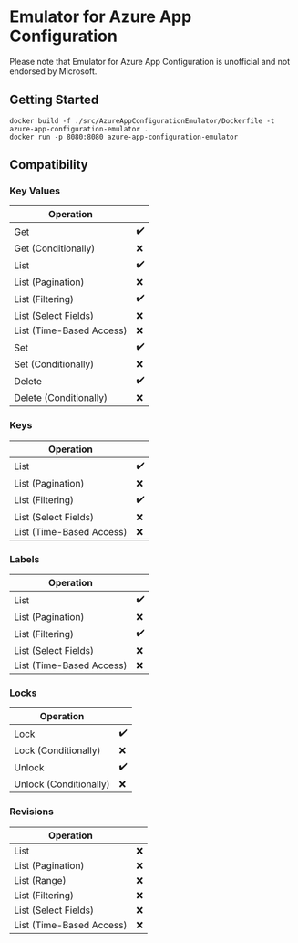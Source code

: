 # Emulator for Azure App Configuration

Please note that Emulator for Azure App Configuration is unofficial and not endorsed by Microsoft.

## Getting Started

```shell
docker build -f ./src/AzureAppConfigurationEmulator/Dockerfile -t azure-app-configuration-emulator .
docker run -p 8080:8080 azure-app-configuration-emulator
```

## Compatibility

### Key Values

| Operation                |     |
|--------------------------|-----|
| Get                      | ✔️  |
| Get (Conditionally)      | ❌   |
| List                     | ✔️  |
| List (Pagination)        | ❌   |
| List (Filtering)         | ✔️  |
| List (Select Fields)     | ❌   |
| List (Time-Based Access) | ❌   |
| Set                      | ✔️  |
| Set (Conditionally)      | ❌   |
| Delete                   | ✔️  |
| Delete (Conditionally)   | ❌   |

### Keys

| Operation                |    |
|--------------------------|----|
| List                     | ✔️ |
| List (Pagination)        | ❌  |
| List (Filtering)         | ✔️ |
| List (Select Fields)     | ❌  |
| List (Time-Based Access) | ❌  |

### Labels

| Operation                |    |
|--------------------------|----|
| List                     | ✔️ |
| List (Pagination)        | ❌  |
| List (Filtering)         | ✔️ |
| List (Select Fields)     | ❌  |
| List (Time-Based Access) | ❌  |

### Locks

| Operation              |    |
|------------------------|----|
| Lock                   | ✔️ |
| Lock (Conditionally)   | ❌  |
| Unlock                 | ✔️ |
| Unlock (Conditionally) | ❌  |

### Revisions

| Operation                |   |
|--------------------------|---|
| List                     | ❌ |
| List (Pagination)        | ❌ |
| List (Range)             | ❌ |
| List (Filtering)         | ❌ |
| List (Select Fields)     | ❌ |
| List (Time-Based Access) | ❌ |
